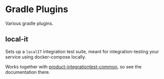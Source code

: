 # Gradle Plugins

Various gradle plugins.


## local-it

Sets up a `localIT` integration test suite, meant for integration-testing your service using docker-compose locally.

Works together with [product-integrationtest-common](../product-integrationtest-common), so see the documentation there.
